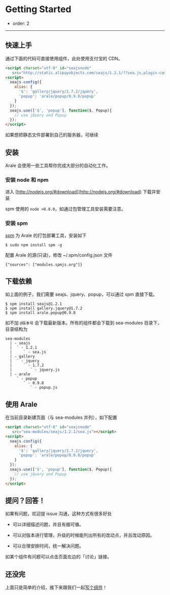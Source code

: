 # Getting Started

- order: 2

---

## 快速上手

通过下面的代码可直接使用组件，此处使用支付宝的 CDN。

```html
<script charset="utf-8" id="seajsnode" 
   src="http://static.alipayobjects.com/seajs/1.2.1/??sea.js,plugin-combo.js"></script>
<script>
  seajs.config({
    alias: {
      '$': 'gallery/jquery/1.7.2/jquery',
      'popup': 'arale/popup/0.9.8/popup'
    }
  });
  seajs.use(['$', 'popup'], function($, Popup){
    // use jQuery and Popup
  });
</script>
```

如果想把静态文件部署到自己的服务器，可继续

## 安装

Arale 会使用一些工具帮你完成大部分的自动化工作。

### 安装 node 和 npm

进入 [http://nodejs.org/#download](http://nodejs.org/#download) 下载并安装

spm 使用的 `node >0.8.0`，如通过包管理工具安装需要注意。 

### 安装 spm

[spm](https://github.com/seajs/spm/wiki) 为 Arale 的打包部署工具，安装如下

```
$ sudo npm install spm -g
```
 
配置 Arale 的源(只读)，修改 ~/.spm/config.json 文件

```
{"sources": ["modules.spmjs.org"]}
```

## 下载依赖

如上面的例子，我们需要 seajs、jquery、popup，可以通过 spm 直接下载。

```
$ spm install seajs@1.2.1
$ spm install gallery.jquery@1.7.2
$ spm install arale.popup@0.9.8
```

如不加 `@版本号` 会下载最新版本。所有的组件都会下载到 sea-modules 目录下，目录结构为

```
sea-modules
  | - seajs
  |  ` - 1.2.1
  |     ` - sea.js
  | - gallery
  |  ` - jquery
  |     ` - 1.7.2
  |        ` - jquery.js
  | - arale
     ` - popup
        ` - 0.9.8
           ` - popup.js
```



## 使用 Arale

在当前目录新建页面（与 sea-modules 并列），如下配置

```html
<script charset="utf-8" id="seajsnode" 
   src="sea-modules/seajs/1.2.1/sea.js"></script>
<script>
  seajs.config({
    alias: {
      '$': 'gallery/jquery/1.7.2/jquery',
      'popup': 'arale/popup/0.9.8/popup'
    }
  });
  seajs.use(['$', 'popup'], function($, Popup){
    // use jQuery and Popup
  });
</script>
```

## 提问？回答！

如果有问题，欢迎提 issue 沟通，这种方式有很多好处

 -  可以详细描述问题，并且有据可循。
 
 -  可以对版本进行管理，升级的时候能列出所有的改动点，并且改动原因。
 
 -  可以合理安排时间，统一解决问题。
 
如某个组件有问题可以点击页面左边的「讨论」链接。

## 还没完

上面只是简单的介绍，接下来跟我们一起[写个组件](develop-components.html)！


